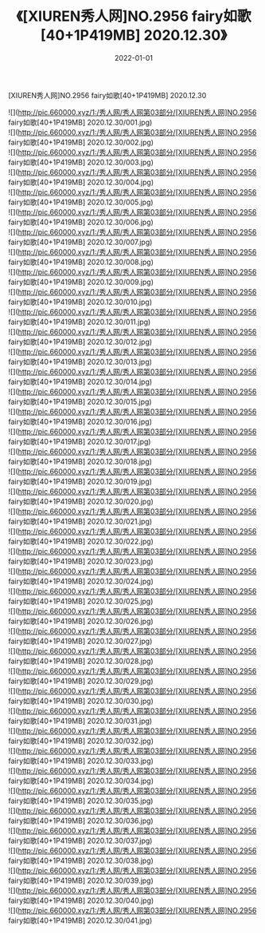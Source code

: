 ﻿---
layout: post
title:  《[XIUREN秀人网]NO.2956 fairy如歌[40+1P419MB] 2020.12.30》
date:   2022-01-01
img: http://pic.660000.xyz/1:/秀人网/秀人网第03部分/[XIUREN秀人网]NO.2956 fairy如歌[40+1P419MB] 2020.12.30/000.jpg
categories: [美女, 清纯, 唯美]
---

[XIUREN秀人网]NO.2956 fairy如歌[40+1P419MB] 2020.12.30

 ![](http://pic.660000.xyz/1:/秀人网/秀人网第03部分/[XIUREN秀人网]NO.2956 fairy如歌[40+1P419MB] 2020.12.30/001.jpg) <br>![](http://pic.660000.xyz/1:/秀人网/秀人网第03部分/[XIUREN秀人网]NO.2956 fairy如歌[40+1P419MB] 2020.12.30/002.jpg) <br>![](http://pic.660000.xyz/1:/秀人网/秀人网第03部分/[XIUREN秀人网]NO.2956 fairy如歌[40+1P419MB] 2020.12.30/003.jpg) <br>![](http://pic.660000.xyz/1:/秀人网/秀人网第03部分/[XIUREN秀人网]NO.2956 fairy如歌[40+1P419MB] 2020.12.30/004.jpg) <br>![](http://pic.660000.xyz/1:/秀人网/秀人网第03部分/[XIUREN秀人网]NO.2956 fairy如歌[40+1P419MB] 2020.12.30/005.jpg) <br>![](http://pic.660000.xyz/1:/秀人网/秀人网第03部分/[XIUREN秀人网]NO.2956 fairy如歌[40+1P419MB] 2020.12.30/006.jpg) <br>![](http://pic.660000.xyz/1:/秀人网/秀人网第03部分/[XIUREN秀人网]NO.2956 fairy如歌[40+1P419MB] 2020.12.30/007.jpg) <br>![](http://pic.660000.xyz/1:/秀人网/秀人网第03部分/[XIUREN秀人网]NO.2956 fairy如歌[40+1P419MB] 2020.12.30/008.jpg) <br>![](http://pic.660000.xyz/1:/秀人网/秀人网第03部分/[XIUREN秀人网]NO.2956 fairy如歌[40+1P419MB] 2020.12.30/009.jpg) <br>![](http://pic.660000.xyz/1:/秀人网/秀人网第03部分/[XIUREN秀人网]NO.2956 fairy如歌[40+1P419MB] 2020.12.30/010.jpg) <br>![](http://pic.660000.xyz/1:/秀人网/秀人网第03部分/[XIUREN秀人网]NO.2956 fairy如歌[40+1P419MB] 2020.12.30/011.jpg) <br>![](http://pic.660000.xyz/1:/秀人网/秀人网第03部分/[XIUREN秀人网]NO.2956 fairy如歌[40+1P419MB] 2020.12.30/012.jpg) <br>![](http://pic.660000.xyz/1:/秀人网/秀人网第03部分/[XIUREN秀人网]NO.2956 fairy如歌[40+1P419MB] 2020.12.30/013.jpg) <br>![](http://pic.660000.xyz/1:/秀人网/秀人网第03部分/[XIUREN秀人网]NO.2956 fairy如歌[40+1P419MB] 2020.12.30/014.jpg) <br>![](http://pic.660000.xyz/1:/秀人网/秀人网第03部分/[XIUREN秀人网]NO.2956 fairy如歌[40+1P419MB] 2020.12.30/015.jpg) <br>![](http://pic.660000.xyz/1:/秀人网/秀人网第03部分/[XIUREN秀人网]NO.2956 fairy如歌[40+1P419MB] 2020.12.30/016.jpg) <br>![](http://pic.660000.xyz/1:/秀人网/秀人网第03部分/[XIUREN秀人网]NO.2956 fairy如歌[40+1P419MB] 2020.12.30/017.jpg) <br>![](http://pic.660000.xyz/1:/秀人网/秀人网第03部分/[XIUREN秀人网]NO.2956 fairy如歌[40+1P419MB] 2020.12.30/018.jpg) <br>![](http://pic.660000.xyz/1:/秀人网/秀人网第03部分/[XIUREN秀人网]NO.2956 fairy如歌[40+1P419MB] 2020.12.30/019.jpg) <br>![](http://pic.660000.xyz/1:/秀人网/秀人网第03部分/[XIUREN秀人网]NO.2956 fairy如歌[40+1P419MB] 2020.12.30/020.jpg) <br>![](http://pic.660000.xyz/1:/秀人网/秀人网第03部分/[XIUREN秀人网]NO.2956 fairy如歌[40+1P419MB] 2020.12.30/021.jpg) <br>![](http://pic.660000.xyz/1:/秀人网/秀人网第03部分/[XIUREN秀人网]NO.2956 fairy如歌[40+1P419MB] 2020.12.30/022.jpg) <br>![](http://pic.660000.xyz/1:/秀人网/秀人网第03部分/[XIUREN秀人网]NO.2956 fairy如歌[40+1P419MB] 2020.12.30/023.jpg) <br>![](http://pic.660000.xyz/1:/秀人网/秀人网第03部分/[XIUREN秀人网]NO.2956 fairy如歌[40+1P419MB] 2020.12.30/024.jpg) <br>![](http://pic.660000.xyz/1:/秀人网/秀人网第03部分/[XIUREN秀人网]NO.2956 fairy如歌[40+1P419MB] 2020.12.30/025.jpg) <br>![](http://pic.660000.xyz/1:/秀人网/秀人网第03部分/[XIUREN秀人网]NO.2956 fairy如歌[40+1P419MB] 2020.12.30/026.jpg) <br>![](http://pic.660000.xyz/1:/秀人网/秀人网第03部分/[XIUREN秀人网]NO.2956 fairy如歌[40+1P419MB] 2020.12.30/027.jpg) <br>![](http://pic.660000.xyz/1:/秀人网/秀人网第03部分/[XIUREN秀人网]NO.2956 fairy如歌[40+1P419MB] 2020.12.30/028.jpg) <br>![](http://pic.660000.xyz/1:/秀人网/秀人网第03部分/[XIUREN秀人网]NO.2956 fairy如歌[40+1P419MB] 2020.12.30/029.jpg) <br>![](http://pic.660000.xyz/1:/秀人网/秀人网第03部分/[XIUREN秀人网]NO.2956 fairy如歌[40+1P419MB] 2020.12.30/030.jpg) <br>![](http://pic.660000.xyz/1:/秀人网/秀人网第03部分/[XIUREN秀人网]NO.2956 fairy如歌[40+1P419MB] 2020.12.30/031.jpg) <br>![](http://pic.660000.xyz/1:/秀人网/秀人网第03部分/[XIUREN秀人网]NO.2956 fairy如歌[40+1P419MB] 2020.12.30/032.jpg) <br>![](http://pic.660000.xyz/1:/秀人网/秀人网第03部分/[XIUREN秀人网]NO.2956 fairy如歌[40+1P419MB] 2020.12.30/033.jpg) <br>![](http://pic.660000.xyz/1:/秀人网/秀人网第03部分/[XIUREN秀人网]NO.2956 fairy如歌[40+1P419MB] 2020.12.30/034.jpg) <br>![](http://pic.660000.xyz/1:/秀人网/秀人网第03部分/[XIUREN秀人网]NO.2956 fairy如歌[40+1P419MB] 2020.12.30/035.jpg) <br>![](http://pic.660000.xyz/1:/秀人网/秀人网第03部分/[XIUREN秀人网]NO.2956 fairy如歌[40+1P419MB] 2020.12.30/036.jpg) <br>![](http://pic.660000.xyz/1:/秀人网/秀人网第03部分/[XIUREN秀人网]NO.2956 fairy如歌[40+1P419MB] 2020.12.30/037.jpg) <br>![](http://pic.660000.xyz/1:/秀人网/秀人网第03部分/[XIUREN秀人网]NO.2956 fairy如歌[40+1P419MB] 2020.12.30/038.jpg) <br>![](http://pic.660000.xyz/1:/秀人网/秀人网第03部分/[XIUREN秀人网]NO.2956 fairy如歌[40+1P419MB] 2020.12.30/039.jpg) <br>![](http://pic.660000.xyz/1:/秀人网/秀人网第03部分/[XIUREN秀人网]NO.2956 fairy如歌[40+1P419MB] 2020.12.30/040.jpg) <br>![](http://pic.660000.xyz/1:/秀人网/秀人网第03部分/[XIUREN秀人网]NO.2956 fairy如歌[40+1P419MB] 2020.12.30/041.jpg) <br>